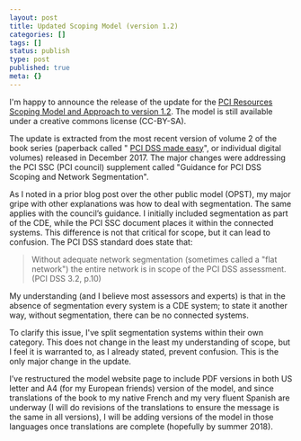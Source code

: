 ```yaml
---
layout: post
title: Updated Scoping Model (version 1.2)
categories: []
tags: []
status: publish
type: post
published: true
meta: {}
---
```


I'm happy to announce the release of the update for the 
[PCI Resources Scoping Model and Approach to version 1.2](/pci-dss-scoping-model-and-approach). The model is still available under a creative commons license (CC-BY-SA).

The update is extracted from the most recent version of volume 2 of the book series (paperback called "
[PCI DSS made easy](/books/book-series-home)", or individual digital volumes) released in December 2017. The major changes were addressing the PCI SSC (PCI council) supplement called "Guidance for PCI DSS Scoping and Network Segmentation".

As I noted in a prior blog post over the other public model (OPST), my major gripe with other explanations was how to deal with segmentation. The same applies with the council’s guidance. I initially included segmentation as part of the CDE, while the PCI SSC document places it within the connected systems. This difference is not that critical for scope, but it can lead to confusion. The PCI DSS standard does state that:

>Without adequate network segmentation (sometimes called a "flat network") the entire network is in scope of the PCI DSS assessment. (PCI DSS 3.2, p.10)


My understanding (and I believe most assessors and experts) is that in the absence of segmentation every system is a CDE system; to state it another way, without segmentation, there can be no connected systems.

To clarify this issue, I've split segmentation systems within their own category. This  does not change in the least my understanding of scope, but I feel it is warranted to, as I already stated, prevent confusion. This is the only major change in the update.

I’ve restructured the model website page to include PDF versions in both US letter and A4 (for my European friends) version of the model, and since translations of the book to my native French and my very fluent Spanish are underway (I will do revisions of the translations to ensure the message is the same in all versions), I will be adding versions of the model in those languages once translations are complete (hopefully by summer 2018).
